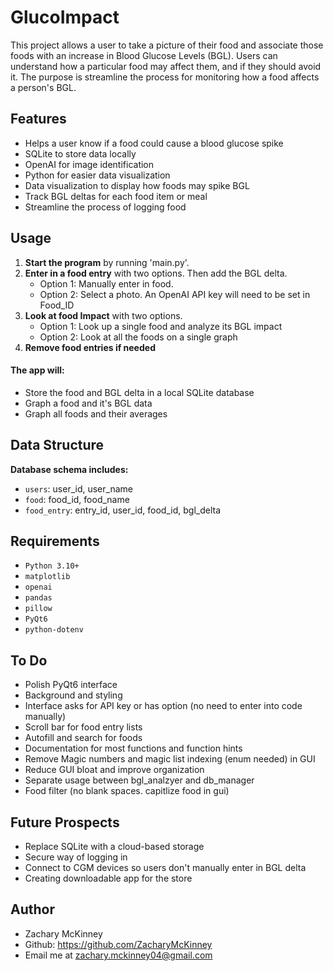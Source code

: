 # GlucoImpact

This project allows a user to take a picture of their food and associate those foods with an increase in Blood Glucose Levels (BGL). 
Users can understand how a particular food may affect them, and if they should avoid it.
The purpose is streamline the process for monitoring how a food affects a person's BGL.

## Features
- Helps a user know if a food could cause a blood glucose spike
- SQLite to store data locally
- OpenAI for image identification
- Python for easier data visualization
- Data visualization to display how foods may spike BGL
- Track BGL deltas for each food item or meal
- Streamline the process of logging food

## Usage
1. **Start the program** by running 'main.py'.
2. **Enter in a food entry** with two options. Then add the BGL delta.
   - Option 1: Manually enter in food.
   - Option 2: Select a photo. An OpenAI API key will need to be set in Food_ID
3. **Look at food Impact** with two options.
   - Option 1: Look up a single food and analyze its BGL impact
   - Option 2: Look at all the foods on a single graph
4. **Remove food entries if needed**
#### The app will:
   - Store the food and BGL delta in a local SQLite database 
   - Graph a food and it's BGL data
   - Graph all foods and their averages 


## Data Structure

**Database schema includes:**
- `users`: user_id, user_name
- `food`: food_id, food_name
- `food_entry`: entry_id, user_id, food_id, bgl_delta

## Requirements
- `Python 3.10+`
- `matplotlib`
- `openai`
- `pandas`
- `pillow`
- `PyQt6`
- `python-dotenv`

## To Do
- Polish PyQt6 interface
- Background and styling
- Interface asks for API key or has option (no need to enter into code manually)
- Scroll bar for food entry lists
- Autofill and search for foods
- Documentation for most functions and function hints
- Remove Magic numbers and magic list indexing (enum needed) in GUI
- Reduce GUI bloat and improve organization
- Separate usage between bgl_analzyer and db_manager
- Food filter (no blank spaces. capitlize food in gui)

## Future Prospects
- Replace SQLite with a cloud-based storage
- Secure way of logging in
- Connect to CGM devices so users don't manually enter in BGL delta
- Creating downloadable app for the store

## Author
- Zachary McKinney
- Github: https://github.com/ZacharyMcKinney
- Email me at zachary.mckinney04@gmail.com

